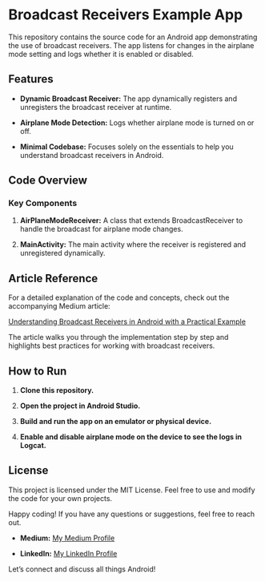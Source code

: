 # Broadcast Receivers Example App

This repository contains the source code for an Android app demonstrating the use of broadcast receivers. The app listens for changes in the airplane mode setting and logs whether it is enabled or disabled.

## Features

* **Dynamic Broadcast Receiver:** The app dynamically registers and unregisters the broadcast receiver at runtime.

* **Airplane Mode Detection:** Logs whether airplane mode is turned on or off.

* **Minimal Codebase:** Focuses solely on the essentials to help you understand broadcast receivers in Android.

## Code Overview

### Key Components

1. **AirPlaneModeReceiver:** A class that extends BroadcastReceiver to handle the broadcast for airplane mode changes.

2. **MainActivity:** The main activity where the receiver is registered and unregistered dynamically.

## Article Reference

For a detailed explanation of the code and concepts, check out the accompanying Medium article:

[Understanding Broadcast Receivers in Android with a Practical Example](https://medium.com/@RhoumaMaher/understanding-broadcast-receivers-in-android-with-a-practical-example-977a773970d8)

The article walks you through the implementation step by step and highlights best practices for working with broadcast receivers.

## How to Run

1. **Clone this repository.**

2. **Open the project in Android Studio.**

3. **Build and run the app on an emulator or physical device.**

4. **Enable and disable airplane mode on the device to see the logs in Logcat.**

## License

This project is licensed under the MIT License. Feel free to use and modify the code for your own projects.

Happy coding! If you have any questions or suggestions, feel free to reach out.

* **Medium:** [My Medium Profile](https://medium.com/@RhoumaMaher)

* **LinkedIn:** [My LinkedIn Profile](https://www.linkedin.com/in/maher-rhouma-581919199/)

Let’s connect and discuss all things Android!
